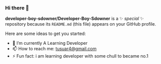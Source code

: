 ### Hi there 👋


**developer-boy-sdowner/Developer-Boy-Sdowner** is a ✨ _special_ ✨ repository because its `README.md` (this file) appears on your GitHub profile.

Here are some ideas to get you started:

- 🔭 I’m currently A Learning Developer
- 📫 How to reach me: tusuar4@gmail.com
- ⚡ Fun fact: i am learning developer with some chull to became no.1

